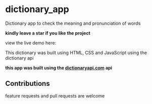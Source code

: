 
# dictionary_app
Dictionary app to check the meaning and pronunciation of words


**kindly leave a star if you like the project**

view the live demo here: 




This dictionary was built using HTML, CSS and JavaScript using the dictionary api 


**this app was built using the [dictionaryapi.com](https://dictionaryapi.dev/) api**

## Contributions
feature requests and pull requests are welcome
